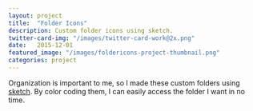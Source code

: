 ```yaml
---
layout: project
title:  "Folder Icons"
description: Custom folder icons using sketch.
twitter-card-img: "/images/twitter-card-work@2x.png"
date:   2015-12-01
featured_image: "/images/foldericons-project-thumbnail.png"
categories: project
---
```


Organization is important to me, so I made these custom folders using [sketch](https://www.sketchapp.com/). By color coding them, I can easily access the folder I want in no time.
